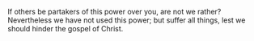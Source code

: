 If others be partakers of this power over you, are not we rather? Nevertheless we have not used this power; but suffer all things, lest we should hinder the gospel of Christ.
